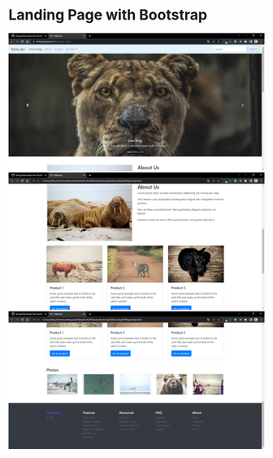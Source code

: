 # Landing Page with Bootstrap
![alt text](assets/Bootstrap%20Landing%20Page.PNG)
![alt text](assets/Bootstrap%20Landing%20Page2.PNG)
![alt text](assets/Bootstrap%20Landing%20Page3.PNG)